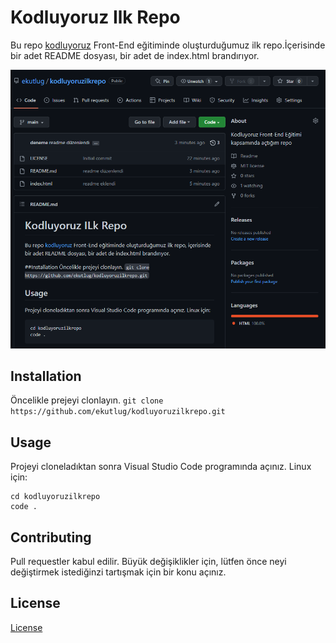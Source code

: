 # Kodluyoruz Ilk Repo
Bu repo [kodluyoruz](https://kodluyoruz.org/) Front-End eğitiminde oluşturduğumuz ilk repo.İçerisinde bir adet README dosyası, bir adet de index.html brandırıyor.

![resim](https://github.com/ekutlug/kodluyoruzilkrepo/blob/main/Ekran%20Al%C4%B1nt%C4%B1s%C4%B1.PNG)

## Installation 
Öncelikle prejeyi clonlayın.
`git clone https://github.com/ekutlug/kodluyoruzilkrepo.git`

## Usage
Projeyi cloneladıktan sonra Visual Studio Code programında açınız.
Linux için:

```
cd kodluyoruzilkrepo
code . 
```

## Contributing

Pull requestler kabul edilir. Büyük değişiklikler için, lütfen önce neyi değiştirmek istediğinzi tartışmak için bir konu açınız.

## License
[License](https://choosealicense.com/licenses/mit/)
